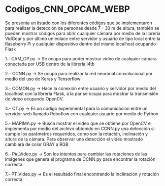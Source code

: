 # Codigos_CNN_OPCAM_WEBP

Se presenta un listado con los diferentes códigos que se implementaron para realizar la detección de personas desde 7 - 30 m de altura, también se pueden mostrar códigos para abrir cualquier cámara por medio de la librería VidGear y por último un enlace entre servidor y usuario de tipo local entre la Raspberry Pi y cualquier dispositivo dentro del mismo localhost ocupando Flask

1.- CAM_OP.py  ->  Se ocupa para poder mostrar video de cualquier cámara conectada por USB dentro de la librería l4tb 

2.- CCNN.py  ->  Se ocupa para realizar la red neuronal convolucional por medio del uso de Keras y Tensorflow

3.- COMON.py  ->  Hace la conexión entre usuario y servidor por medio del localhost con la librería Flask, a la par se ocupa para mostrar la transmisión de video ocupando OpenCV.

4.- CT.py  ->  Es un código experimental para la comunicación entre un servidor web llamado Roboflow con cualquier usuario por medio de Python

5.- MAPIMA.py  ->  Busca mostrar el video que se obtiene por OpenCV e implementa por medio del archivo obtenido en CCNN.py una detección si cumple los parámetros requeridos, como son la rotación, inclinación y altura de la cámara. Para observar una detección el video mostrado cambiará de color GRAY a RGB

6.- P#_Video.py -> Son los intentos para cambiar las rotaciones de las imágenes que genera el programa de CCNN.py para encontrar la rotación correcta.

7.- PT_Video.py -> Es el resultado final encontrando la inclinación y rotación correcta.

